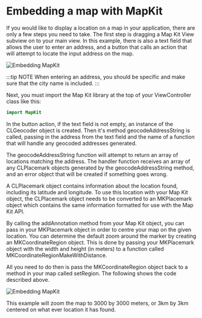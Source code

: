 # Embedding a map with MapKit

If you would like to display a location on a map in your application, there are only a few steps you need to take.  The first step is dragging a Map Kit View subview on to your main view.  In this example, there is also a text field that allows the user to enter an address, and a button that calls an action that will attempt to locate the input address on the map.

![Embedding MapKit](/F2020/assets/img/EmbeddingMapKit_1.png)

:::tip NOTE
When entering an address, you should be specific and make sure that the city name is included.
:::

Next, you must import the Map Kit library at the top of your ViewController class like this:

```swift
import MapKit
```

In the button action, if the text field is not empty, an instance of the CLGeocoder object is created.  Then it's method geocodeAddressString is called, passing in the address from the text field and the name of a function that will handle any geocoded addresses generated.

The geocodeAddressString function will attempt to  return an array of locations matching the address.  The handler function receives an array of any CLPlacemark objects generated by the geocodeAddressString method, and an error object that will be created if something goes wrong.  

A CLPlacemark object contains information about the location found, including its latitude and longitude.  To use this location with your Map Kit object, the CLPlacemark object needs to be converted to an MKPlacemark object which contains the same information formatted for use with the Map Kit API.

By calling the addAnnotation method from your Map Kit object, you can pass in your MKPlacemark object in order to centre your map on the given location.  You can determine the default zoom around the marker by creating an MKCoordinateRegion object.  This is done by passing your MKPlacemark object with the width and height (in meters) to a function called MKCoordinateRegionMakeWithDistance.

All you need to do then is pass the MKCoordinateRegion object back to a method in your map called setRegion. The following shows the code described above.

![Embedding MapKit](/F2020/assets/img/EmbeddingMapKit_2.png)

This example will zoom the map to 3000 by 3000 meters, or 3km by 3km centered on what ever location it has found.
